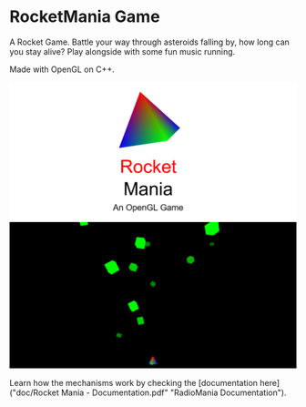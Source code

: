 # RocketMania Game

A Rocket Game. Battle your way through asteroids falling by, how long can you stay alive? Play alongside with some fun music running.

Made with OpenGL on C++.

![Title](doc/title.png)
![Gameplay](doc/gameplay.png)

Learn how the mechanisms work by checking the [documentation here]("doc/Rocket Mania - Documentation.pdf" "RadioMania Documentation").